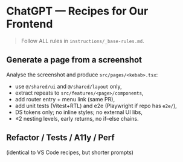 # ChatGPT — Recipes for Our Frontend
> Follow ALL rules in `instructions/_base-rules.md`.

## Generate a page from a screenshot
Analyse the screenshot and produce `src/pages/<kebab>.tsx`:
- use `@/shared/ui` and `@/shared/layout` only,
- extract repeats to `src/features/<page>/components`,
- add router entry + menu link (same PR),
- add unit tests (Vitest+RTL) and e2e (Playwright if repo has `e2e/`),
- DS tokens only; no inline styles; no external UI libs,
- ≤2 nesting levels, early returns, no if–else chains.

## Refactor / Tests / A11y / Perf
(identical to VS Code recipes, but shorter prompts)
